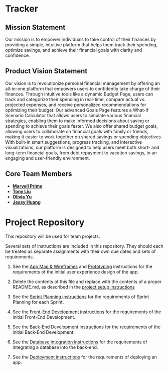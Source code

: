 

# Tracker
## Mission Statement

Our mission is to empower individuals to take control of their finances by providing a simple, intuitive platform that helps them track their spending, optimize savings, and achieve their financial goals with clarity and confidence.
## Product Vision Statement

Our vision is to revolutionize personal financial management by offering an all-in-one platform that empowers users to confidently take charge of their finances. Through intuitive tools like a dynamic Budget Page, users can track and categorize their spending in real-time, compare actual vs. projected expenses, and receive personalized recommendations for optimizing their budget. Our advanced Goals Page features a What-If Scenario Calculator that allows users to simulate various financial strategies, enabling them to make informed decisions about saving or spending to achieve their goals faster. We also offer shared budget goals, allowing users to collaborate on financial goals with family or friends, making it easier to work together on shared savings or spending objectives. With built-in smart suggestions, progress tracking, and interactive visualizations, our platform is designed to help users meet both short- and long-term financial goals, from debt repayment to vacation savings, in an engaging and user-friendly environment.


## Core Team Members

- **[Marvell Prime](https://github.com/mp3355)**
- **[Tony Liu](https://github.com/tony102809)**
- **[Olivia Yu](https://github.com/zitongyu756)**
- **[Jessy Huang ](https://github.com/jh7305)**























# Project Repository

This repository will be used for team projects.

Several sets of instructions are included in this repository. They should each be treated as separate assignments with their own due dates and sets of requirements.

1. See the [App Map & Wireframes](instructions-0a-app-map-wireframes.md) and [Prototyping](./instructions-0b-prototyping.md) instructions for the requirements of the initial user experience design of the app.

1. Delete the contents of this file and replace with the contents of a proper README.md, as described in the [project setup instructions](./instructions-0c-project-setup.md)

1. See the [Sprint Planning instructions](instructions-0d-sprint-planning.md) for the requirements of Sprint Planning for each Sprint.

1. See the [Front-End Development instructions](./instructions-1-front-end.md) for the requirements of the initial Front-End Development.

1. See the [Back-End Development instructions](./instructions-2-back-end.md) for the requirements of the initial Back-End Development.

1. See the [Database Integration instructions](./instructions-3-database.md) for the requirements of integrating a database into the back-end.

1. See the [Deployment instructions](./instructions-4-deployment.md) for the requirements of deploying an app.
